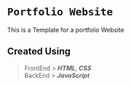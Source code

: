 # `Portfolio Website`
This is a Template for a portfolio Website

## Created Using
> FrontEnd > ***HTML***, ***CSS*** <br>
BackEnd > ***JavaScript***
